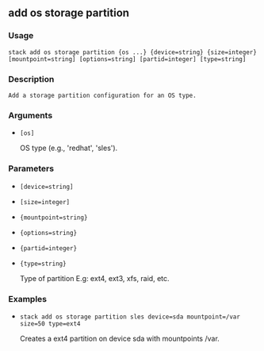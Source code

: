 ## add os storage partition

### Usage

`stack add os storage partition {os ...} {device=string} {size=integer} [mountpoint=string] [options=string] [partid=integer] [type=string]`

### Description


	Add a storage partition configuration for an OS type.

	

### Arguments

* `[os]`

   OS type (e.g., 'redhat', 'sles').


### Parameters
* `[device=string]`
* `[size=integer]`
* `{mountpoint=string}`
* `{options=string}`
* `{partid=integer}`
* `{type=string}`

   Type of partition E.g: ext4, ext3, xfs, raid, etc.

### Examples

* `stack add os storage partition sles device=sda mountpoint=/var size=50 type=ext4`

   Creates a ext4 partition on device sda with mountpoints /var.



